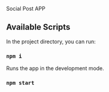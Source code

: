 Social Post APP
## Available Scripts

In the project directory, you can run:

### `npm i`

Runs the app in the development mode.

### `npm start`